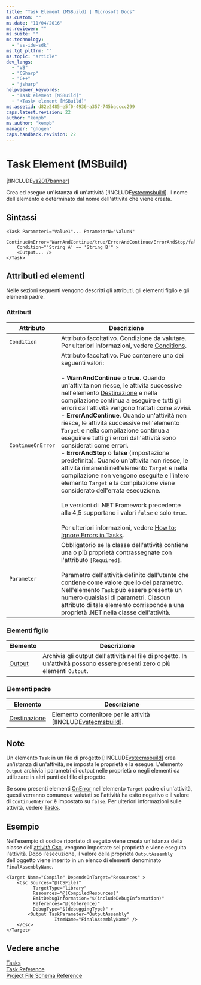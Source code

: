 ```yaml
---
title: "Task Element (MSBuild) | Microsoft Docs"
ms.custom: ""
ms.date: "11/04/2016"
ms.reviewer: ""
ms.suite: ""
ms.technology: 
  - "vs-ide-sdk"
ms.tgt_pltfrm: ""
ms.topic: "article"
dev_langs: 
  - "VB"
  - "CSharp"
  - "C++"
  - "jsharp"
helpviewer_keywords: 
  - "Task element [MSBuild]"
  - "<Task> element [MSBuild]"
ms.assetid: d82e2485-e5f0-4936-a357-745bacccc299
caps.latest.revision: 22
author: "kempb"
ms.author: "kempb"
manager: "ghogen"
caps.handback.revision: 22
---
```

# Task Element (MSBuild)
[!INCLUDE[vs2017banner](../code-quality/includes/vs2017banner.md)]

Crea ed esegue un'istanza di un'attività [!INCLUDE[vstecmsbuild](../extensibility/internals/includes/vstecmsbuild_md.md)].  Il nome dell'elemento è determinato dal nome dell'attività che viene creata.  
  
## Sintassi  
  
```  
<Task Parameter1="Value1"... ParameterN="ValueN"  
    ContinueOnError="WarnAndContinue/true/ErrorAndContinue/ErrorAndStop/false"  
    Condition="'String A' == 'String B'" >  
    <Output... />  
</Task>  
```  
  
## Attributi ed elementi  
 Nelle sezioni seguenti vengono descritti gli attributi, gli elementi figlio e gli elementi padre.  
  
### Attributi  
  
|Attributo|Descrizione|  
|---------------|-----------------|  
|`Condition`|Attributo facoltativo.  Condizione da valutare.  Per ulteriori informazioni, vedere [Conditions](../msbuild/msbuild-conditions.md).|  
|`ContinueOnError`|Attributo facoltativo.  Può contenere uno dei seguenti valori:<br /><br /> -   **WarnAndContinue** o **true**.  Quando un'attività non riesce, le attività successive nell'elemento [Destinazione](../msbuild/target-element-msbuild.md) e nella compilazione continua a eseguire e tutti gli errori dall'attività vengono trattati come avvisi.<br />-   **ErrorAndContinue**.  Quando un'attività non riesce, le attività successive nell'elemento `Target` e nella compilazione continua a eseguire e tutti gli errori dall'attività sono considerati come errori.<br />-   **ErrorAndStop** o **false** \(impostazione predefinita\).  Quando un'attività non riesce, le attività rimanenti nell'elemento `Target` e nella compilazione non vengono eseguite e l'intero elemento `Target` e la compilazione viene considerato dell'errata esecuzione.<br /><br /> Le versioni di .NET Framework precedente alla 4,5 supportano i valori `false` e solo `true`.<br /><br /> Per ulteriori informazioni, vedere [How to: Ignore Errors in Tasks](../msbuild/how-to-ignore-errors-in-tasks.md).|  
|`Parameter`|Obbligatorio se la classe dell'attività contiene una o più proprietà contrassegnate con l'attributo `[Required]`.<br /><br /> Parametro dell'attività definito dall'utente che contiene come valore quello del parametro.  Nell'elemento `Task` può essere presente un numero qualsiasi di parametri. Ciascun attributo di tale elemento corrisponde a una proprietà .NET nella classe dell'attività.|  
  
### Elementi figlio  
  
|Elemento|Descrizione|  
|--------------|-----------------|  
|[Output](../msbuild/output-element-msbuild.md)|Archivia gli output dell'attività nel file di progetto.  In un'attività possono essere presenti zero o più elementi `Output`.|  
  
### Elementi padre  
  
|Elemento|Descrizione|  
|--------------|-----------------|  
|[Destinazione](../msbuild/target-element-msbuild.md)|Elemento contenitore per le attività [!INCLUDE[vstecmsbuild](../extensibility/internals/includes/vstecmsbuild_md.md)].|  
  
## Note  
 Un elemento `Task` in un file di progetto [!INCLUDE[vstecmsbuild](../extensibility/internals/includes/vstecmsbuild_md.md)] crea un'istanza di un'attività, ne imposta le proprietà e la esegue.  L'elemento `Output` archivia i parametri di output nelle proprietà o negli elementi da utilizzare in altri punti del file di progetto.  
  
 Se sono presenti elementi [OnError](../msbuild/onerror-element-msbuild.md) nell'elemento `Target` padre di un'attività, questi verranno comunque valutati se l'attività ha esito negativo e il valore di `ContinueOnError` è impostato su `false`.  Per ulteriori informazioni sulle attività, vedere [Tasks](../msbuild/msbuild-tasks.md).  
  
## Esempio  
 Nell'esempio di codice riportato di seguito viene creata un'istanza della classe dell'[attività Csc](../msbuild/csc-task.md), vengono impostate sei proprietà e viene eseguita l'attività.  Dopo l'esecuzione, il valore della proprietà `OutputAssembly` dell'oggetto viene inserito in un elenco di elementi denominato `FinalAssemblyName`.  
  
```  
<Target Name="Compile" DependsOnTarget="Resources" >  
    <Csc Sources="@(CSFile)"  
          TargetType="library"  
          Resources="@(CompiledResources)"  
          EmitDebugInformation="$(includeDebugInformation)"  
          References="@(Reference)"  
          DebugType="$(debuggingType)" >  
        <Output TaskParameter="OutputAssembly"  
                  ItemName="FinalAssemblyName" />  
    </Csc>  
</Target>  
```  
  
## Vedere anche  
 [Tasks](../msbuild/msbuild-tasks.md)   
 [Task Reference](../msbuild/msbuild-task-reference.md)   
 [Project File Schema Reference](../msbuild/msbuild-project-file-schema-reference.md)